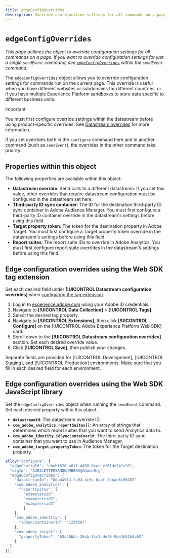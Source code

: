 ```yaml
---
title: edgeConfigOverrides
description: Override configuration settings for all commands on a page
---
```

# `edgeConfigOverrides`

*This page outlines the object to override configuration settings for all commands on a page. If you want to override configuration settings for just a single `sendEvent` command, see [`edgeConfigOverrides`](../sendevent/edgeconfigoverrides.md) within the `sendEvent` command.*

The `edgeConfigOverrides` object allows you to override configuration settings for commands run on the current page. This override is useful when you have different websites or subdomains for different countries, or if you have multiple Experience Platform sandboxes to store data specific to different business units.

>[!IMPORTANT]
>
>You must first configure override settings within the datastream before using product-specific overrides. See [Datastream overrides](/help/datastreams/overrides.md) for more information.

If you set overrides both in the `configure` command here and in another command (such as `sendEvent`), the overrides in the other command take priority.

## Properties within this object

The following properties are available within this object:

* **Datastream override**: Send calls to a different datastream. If you set this value, other overrides that require datastream configuration must be configured in the datastream set here.
* **Third-party ID sync container**: The ID for the destination third-party ID sync container in Adobe Audience Manager. You must first configure a third-party ID container override in the datastream's settings before using this field.
* **Target property token**: The token for the destination property in Adobe Target. You must first configure a Target property token override in the datastream's settings before using this field.
* **Report suites**: The report suite IDs to override in Adobe Analytics. You must first configure report suite overrides in the datastream's settings before using this field.

## Edge configuration overrides using the Web SDK tag extension

Set each desired field under **[!UICONTROL Datastream configuration overrides]** when [configuring the tag extension](../tags/extensions/client/web-sdk/web-sdk-extension-configuration.md).

1. Log in to [experience.adobe.com](https://experience.adobe.com) using your Adobe ID credentials.
1. Navigate to **[!UICONTROL Data Collection]** > **[!UICONTROL Tags]**.
1. Select the desired tag property.
1. Navigate to **[!UICONTROL Extensions]**, then click **[!UICONTROL Configure]** on the [!UICONTROL Adobe Experience Platform Web SDK] card.
1. Scroll down to the **[!UICONTROL Datastream configuration overrides]** section. Set each desired override value.
1. Click **[!UICONTROL Save]**, then publish your changes.

Separate fields are provided for [!UICONTROL Development], [!UICONTROL Staging], and [!UICONTROL Production] environments. Make sure that you fill in each desired field for each environment.

## Edge configuration overrides using the Web SDK JavaScript library

Set the `edgeConfigOverrides` object when running the `sendEvent` command. Set each desired property within this object.

* **`datastreamId`**: The datastream override ID.
* **`com_adobe_analytics.reportSuites[]`**: An array of strings that determines which report suites that you want to send Analytics data to.
* **`com_adobe_identity.idSyncContainerId`**: The third-party ID sync container that you want to use in Audience Manager.
* **`com_adobe_target.propertyToken`**: The token for the Target destination property.

```js
alloy("configure", {
  "edgeConfigId": "ebebf826-a01f-4458-8cec-ef61de241c93",
  "orgId": "ADB3LETTERSANDNUMBERS@AdobeOrg",
  "edgeConfigOverrides": {
    "datastreamId": "0dada9f4-fa94-4c9c-8aaf-fdbac6c56287"
    "com_adobe_analytics": {
      "reportSuites": [
        "examplersid",
        "examplersid2",
        "examplersid3"
        ]
    },
    "com_adobe_identity": {
      "idSyncContainerId": "1234567"
    },
    "com_adobe_target": {
      "propertyToken": "63a46bbc-26cb-7cc3-def0-9ae1b51b6c62"
    }
  }
});
```
